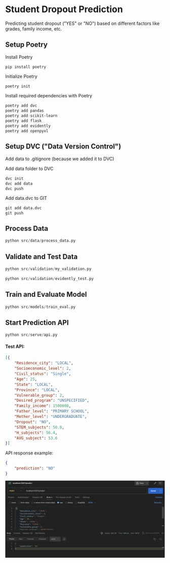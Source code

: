 # Student Dropout Prediction

Predicting student dropout ("YES" or "NO") based on different factors like grades, family income, etc.

## Setup Poetry 
Install Poetry
```console
pip install poetry
```

Initialize Poetry
```console
poetry init
```

Install required dependencies with Poetry
```console
poetry add dvc
poetry add pandas
poetry add scikit-learn
poetry add flask
poetry add evidently
poetry add openpyxl
```

## Setup DVC ("Data Version Control")
Add data to .gitignore (because we added it to DVC)

Add data folder to DVC
```console
dvc init
dvc add data
dvc push
```

Add data.dvc to GIT
```console
git add data.dvc
git push
```

## Process Data
```python
python src/data/process_data.py
```

## Validate and Test Data
```python
python src/validation/my_validation.py
```
```python
python src/validation/evidently_test.py
```

## Train and Evaluate Model
```python
python src/models/train_eval.py
```

## Start Prediction API
```python
python src/serve/api.py
```

#### Test API:
```json
[{
    "Residence_city": "LOCAL",
    "Socioeconomic_level": 2,
    "Civil_status": "Single",
    "Age": 25,
    "State": "LOCAL",
    "Province": "LOCAL",
    "Vulnerable_group": 2,
    "Desired_program": "UNSPECIFIED",
    "Family_income": 1500000,
    "Father_level": "PRIMARY SCHOOL",
    "Mother_level": "UNDERGRADUATE",
    "Dropout": "NO",
    "STEM_subjects": 50.8,
    "H_subjects": 56.4,
    "AVG_subject": 53.6
}]
```

API response example:
```json
{
    "prediction": "NO"
}
```

![alt text](api_prediction.png)